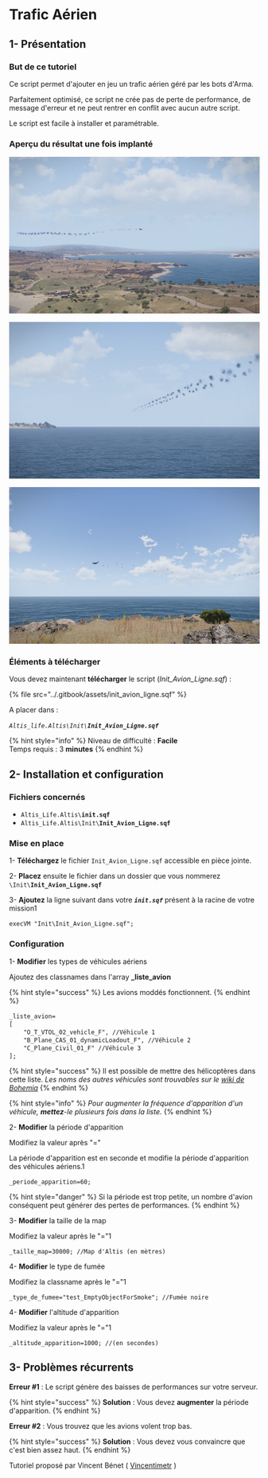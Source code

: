 # Trafic Aérien

## 1- Présentation <a id="bkmrk-page-title"></a>

### **But de ce tutoriel**

Ce script permet d'ajouter en jeu un trafic aérien géré par les bots d'Arma.

Parfaitement optimisé, ce script ne crée pas de perte de performance, de message d'erreur et ne peut rentrer en conflit avec aucun autre script.

Le script est facile à installer et paramétrable.

### **Aperçu du résultat une fois implanté**

![](../.gitbook/assets/ej9x9oxizyj6jjva-107410_screenshots_20170823195932_1.jpg)

![](../.gitbook/assets/ap4dhyg9jcqjzodz-107410_screenshots_20170823200201_1.jpg)

![](../.gitbook/assets/grlnjoy9ndwqakn0-107410_screenshots_20170823200146_1.jpg)

### **Éléments à télécharger**

Vous devez maintenant **télécharger** le script \(_Init\_Avion\_Ligne.sqf_\) :

{% file src="../.gitbook/assets/init\_avion\_ligne.sqf" %}

A placer dans : 

_`Altis_life.Altis\Init\`**`Init_Avion_Ligne.sqf`**_  


{% hint style="info" %}
Niveau de difficulté : **Facile**  
Temps requis : 3 **minutes**
{% endhint %}

## 2- Installation et configuration <a id="bkmrk-page-title"></a>

### **Fichiers concernés** 

* `Altis_Life.Altis\`**`init.sqf`**
* `Altis_Life.Altis\Init\`**`Init_Avion_Ligne.sqf`**

### **Mise en place**

1- **Téléchargez** le fichier `Init_Avion_Ligne.sqf` accessible en pièce jointe.

2- **Placez** ensuite le fichier dans un dossier que vous nommerez `\Init\`**`Init_Avion_Ligne.sqf`**

3- **Ajoutez** la ligne suivant dans votre _**`init.sqf`**_ présent à la racine de votre mission1

```text
execVM "Init\Init_Avion_Ligne.sqf";
```

### **Configuration**

1- **Modifier** les types de véhicules aériens  

Ajoutez des classnames dans l'array **\_liste\_avion**

{% hint style="success" %}
 Les avions moddés fonctionnent.
{% endhint %}

```text
_liste_avion=
[
	"O_T_VTOL_02_vehicle_F", //Véhicule 1
	"B_Plane_CAS_01_dynamicLoadout_F", //Véhicule 2
	"C_Plane_Civil_01_F" //Véhicule 3
];
```

{% hint style="success" %}
 Il est possible de mettre des hélicoptères dans cette liste. _Les noms des autres véhicules sont trouvables sur le_ [_wiki de Bohemia_](https://community.bistudio.com/wiki/Arma_3_CfgWeapons_Vehicle_Weapons)
{% endhint %}

{% hint style="info" %}
 _Pour augmenter la fréquence d'apparition d'un véhicule, **mettez**-le plusieurs fois dans la liste._
{% endhint %}

2- **Modifier** la période d'apparition

Modifiez la valeur après "="

La période d'apparition est en seconde et modifie la période d'apparition des véhicules aériens.1

```text
_periode_apparition=60;
```

{% hint style="danger" %}
Si la période est trop petite, un nombre d'avion conséquent peut générer des pertes de performances.
{% endhint %}

3- **Modifier** la taille de la map

Modifiez la valeur après le "="1

```text
_taille_map=30000; //Map d'Altis (en mètres)
```

4- **Modifier** le type de fumée

Modifiez la classname après le "="1

```text
_type_de_fumee="test_EmptyObjectForSmoke"; //Fumée noire
```

4- **Modifier** l'altitude d'apparition

Modifiez la valeur après le "="1

```text
_altitude_apparition=1000; //(en secondes)
```

## 3- Problèmes récurrents <a id="bkmrk-page-title"></a>

**Erreur \#1** : Le script génère des baisses de performances sur votre serveur.

{% hint style="success" %}
**Solution** : Vous devez **augmenter** la période d'apparition.
{% endhint %}

**Erreur \#2** : Vous trouvez que les avions volent trop bas.

{% hint style="success" %}
**Solution** : Vous devez vous convaincre que c'est bien assez haut.
{% endhint %}



Tutoriel proposé par Vincent Bénet \( [Vincentimetr](https://altisdev.com/u/vincentimetr/) \)

